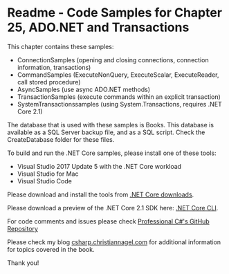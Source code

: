 # Readme - Code Samples for Chapter 25, ADO.NET and Transactions

This chapter contains these samples:

* ConnectionSamples (opening and closing connections, connection information, transactions)
* CommandSamples (ExecuteNonQuery, ExecuteScalar, ExecuteReader, call stored procedure)
* AsyncSamples (use async ADO.NET methods)
* TransactionSamples (execute commands within an explicit transaction)
* SystemTransactionssamples (using System.Transactions, requires .NET Core 2.1)

The database that is used with these samples is Books. This database is available as a SQL Server backup file, and as a SQL script. Check the CreateDatabase folder for these files.

To build and run the .NET Core samples, please install one of these tools:

* Visual Studio 2017 Update 5 with the .NET Core workload
* Visual Studio for Mac
* Visual Studio Code


Please download and install the tools from [.NET Core downloads](https://www.microsoft.com/net/core).

Please download a preview of the .NET Core 2.1 SDK here: [.NET Core CLI](https://github.com/dotnet/cli).
 
For code comments and issues please check [Professional C#'s GitHub Repository](https://github.com/ProfessionalCSharp/ProfessionalCSharp7)

Please check my blog [csharp.christiannagel.com](https://csharp.christiannagel.com "csharp.christiannagel.com") for additional information for topics covered in the book.

Thank you!